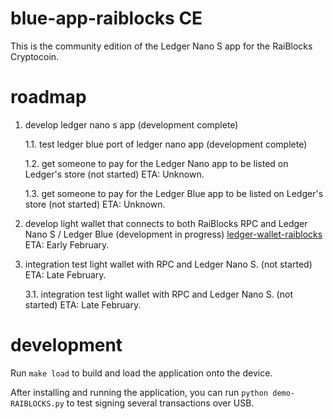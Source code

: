 # blue-app-raiblocks CE

This is the community edition of the Ledger Nano S app for the RaiBlocks Cryptocoin.

# roadmap
1. develop ledger nano s app (development complete)

    1.1. test ledger blue port of ledger nano app  (development complete)

    1.2. get someone to pay for the Ledger Nano app to be listed on Ledger's store (not started)
    ETA: Unknown.

    1.3. get someone to pay for the Ledger Blue app to be listed on Ledger's store (not started)
    ETA: Unknown.

2. develop light wallet that connects to both RaiBlocks RPC and Ledger Nano S / Ledger Blue (development in progress)
[ledger-wallet-raiblocks](https://github.com/coranos/ledger-wallet-raiblocks)
ETA: Early February.

3. integration test light wallet with RPC and Ledger Nano S. (not started)
ETA: Late February.

    3.1. integration test light wallet with RPC and Ledger Nano S. (not started)
    ETA: Late February.

# development

Run `make load` to build and load the application onto the device.

After installing and running the application, you can run `python demo-RAIBLOCKS.py` to test signing several transactions over USB.

